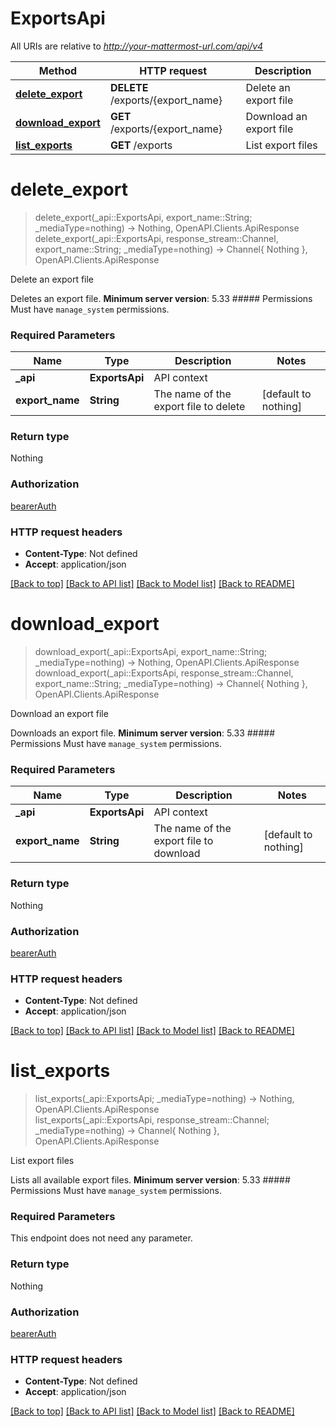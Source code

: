 # ExportsApi

All URIs are relative to *http://your-mattermost-url.com/api/v4*

Method | HTTP request | Description
------------- | ------------- | -------------
[**delete_export**](ExportsApi.md#delete_export) | **DELETE** /exports/{export_name} | Delete an export file
[**download_export**](ExportsApi.md#download_export) | **GET** /exports/{export_name} | Download an export file
[**list_exports**](ExportsApi.md#list_exports) | **GET** /exports | List export files


# **delete_export**
> delete_export(_api::ExportsApi, export_name::String; _mediaType=nothing) -> Nothing, OpenAPI.Clients.ApiResponse <br/>
> delete_export(_api::ExportsApi, response_stream::Channel, export_name::String; _mediaType=nothing) -> Channel{ Nothing }, OpenAPI.Clients.ApiResponse

Delete an export file

Deletes an export file.   __Minimum server version__: 5.33  ##### Permissions  Must have `manage_system` permissions. 

### Required Parameters

Name | Type | Description  | Notes
------------- | ------------- | ------------- | -------------
 **_api** | **ExportsApi** | API context | 
**export_name** | **String**| The name of the export file to delete | [default to nothing]

### Return type

Nothing

### Authorization

[bearerAuth](../README.md#bearerAuth)

### HTTP request headers

 - **Content-Type**: Not defined
 - **Accept**: application/json

[[Back to top]](#) [[Back to API list]](../README.md#api-endpoints) [[Back to Model list]](../README.md#models) [[Back to README]](../README.md)

# **download_export**
> download_export(_api::ExportsApi, export_name::String; _mediaType=nothing) -> Nothing, OpenAPI.Clients.ApiResponse <br/>
> download_export(_api::ExportsApi, response_stream::Channel, export_name::String; _mediaType=nothing) -> Channel{ Nothing }, OpenAPI.Clients.ApiResponse

Download an export file

Downloads an export file.   __Minimum server version__: 5.33  ##### Permissions  Must have `manage_system` permissions. 

### Required Parameters

Name | Type | Description  | Notes
------------- | ------------- | ------------- | -------------
 **_api** | **ExportsApi** | API context | 
**export_name** | **String**| The name of the export file to download | [default to nothing]

### Return type

Nothing

### Authorization

[bearerAuth](../README.md#bearerAuth)

### HTTP request headers

 - **Content-Type**: Not defined
 - **Accept**: application/json

[[Back to top]](#) [[Back to API list]](../README.md#api-endpoints) [[Back to Model list]](../README.md#models) [[Back to README]](../README.md)

# **list_exports**
> list_exports(_api::ExportsApi; _mediaType=nothing) -> Nothing, OpenAPI.Clients.ApiResponse <br/>
> list_exports(_api::ExportsApi, response_stream::Channel; _mediaType=nothing) -> Channel{ Nothing }, OpenAPI.Clients.ApiResponse

List export files

Lists all available export files. __Minimum server version__: 5.33 ##### Permissions Must have `manage_system` permissions. 

### Required Parameters
This endpoint does not need any parameter.

### Return type

Nothing

### Authorization

[bearerAuth](../README.md#bearerAuth)

### HTTP request headers

 - **Content-Type**: Not defined
 - **Accept**: application/json

[[Back to top]](#) [[Back to API list]](../README.md#api-endpoints) [[Back to Model list]](../README.md#models) [[Back to README]](../README.md)

